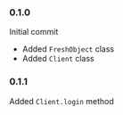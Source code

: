 ### 0.1.0
Initial commit
- Added `FreshObject` class
- Added `Client` class

### 0.1.1
 Added `Client.login` method
